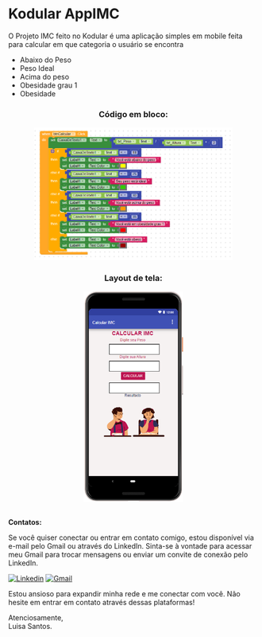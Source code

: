 # Kodular AppIMC

O Projeto IMC feito no Kodular é uma aplicação simples em mobile feita para calcular em que categoria o usuário se encontra 

- Abaixo do Peso
- Peso Ideal
- Acima do peso
- Obesidade grau 1
- Obesidade

<div align="center">
  <h3>Código em bloco:</h3>
  <img width="400" src="https://github.com/LuisaSantosSilva/Kodular_AppIMC/blob/main/imagens/prog%20em%20bloco.png">
  <h3>Layout de tela:</h3>
  <img width="200" src="https://github.com/LuisaSantosSilva/Kodular_AppIMC/blob/main/imagens/layout%20de%20tela.png">
</div>

##
**Contatos:**

Se você quiser conectar ou entrar em contato comigo, estou disponível via e-mail pelo Gmail ou através do LinkedIn. Sinta-se à vontade para acessar meu Gmail para trocar mensagens ou enviar um convite de conexão pelo LinkedIn.

[![Linkedin](https://img.shields.io/badge/LinkedIn-%230077B5?style=for-the-badge&logo=linkedin&logoColor=white)](https://www.linkedin.com/in/luisa-s-823820278/?lipi=urn%3Ali%3Apage%3Ad_flagship3_feed%3BDbTYdw%2FeSpiH%2Bgs%2BIhKEfQ%3D%3D)
[![Gmail](https://img.shields.io/badge/Gmail-D14836?style=for-the-badge&logo=gmail&logoColor=white)](mailto:luisasantossilvaa@gmail.com)

Estou ansioso para expandir minha rede e me conectar com você. Não hesite em entrar em contato através dessas plataformas!

Atenciosamente,<br>
Luisa Santos.
